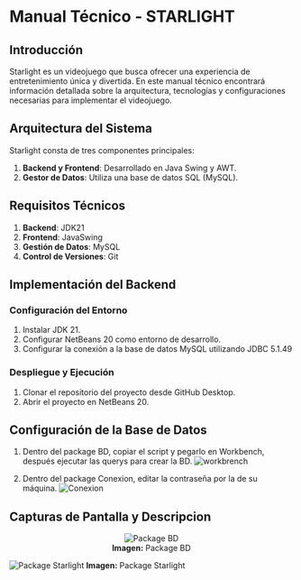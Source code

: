# Manual Técnico - STARLIGHT

## Introducción
Starlight es un videojuego que busca ofrecer una experiencia de entretenimiento única y divertida.
En este manual técnico encontrará información detallada sobre la arquitectura, tecnologías y configuraciones necesarias para implementar el videojuego.

## Arquitectura del Sistema
Starlight consta de tres componentes principales:
1. **Backend y Frontend**: Desarrollado en Java Swing y AWT.
2. **Gestor de Datos**: Utiliza una base de datos SQL (MySQL).

## Requisitos Técnicos
1. **Backend**: JDK21
2. **Frontend**: JavaSwing
3. **Gestión de Datos**: MySQL
4. **Control de Versiones**: Git

## Implementación del Backend
### Configuración del Entorno
1. Instalar JDK 21.
2. Configurar NetBeans 20 como entorno de desarrollo.
3. Configurar la conexión a la base de datos MySQL utilizando JDBC 5.1.49

### Despliegue y Ejecución
1. Clonar el repositorio del proyecto desde GitHub Desktop.
2. Abrir el proyecto en NetBeans 20.

## Configuración de la Base de Datos
1. Dentro del package BD, copiar el script y pegarlo en Workbench, después ejecutar las querys para crear la BD.
![workbrench](https://github.com/davco0720/Starlight/blob/main/Documentaci%C3%B3n%20y%20ayuda/img_tec/work.png)

2. Dentro del package Conexion, editar la contraseña por la de su máquina.
![Conexion](https://github.com/davco0720/Starlight/blob/main/Documentaci%C3%B3n%20y%20ayuda/img_tec/conexion.png)

## Capturas de Pantalla y Descripcion

<div style="text-align: center;">
    <img src="https://github.com/davco0720/Starlight/blob/main/Documentaci%C3%B3n%20y%20ayuda/img_tec/packbd.png" alt="Package BD">
    <br>
    <strong>Imagen:</strong> Package BD
</div>

![Package Starlight](https://github.com/davco0720/Starlight/blob/main/Documentaci%C3%B3n%20y%20ayuda/img_tec/packstar.png)
**Imagen:** Package Starlight
